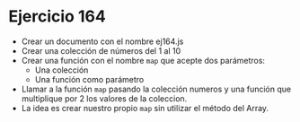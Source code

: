 # Ejercicio 164

- Crear un documento con el nombre ej164.js
- Crear una colección de números del 1 al 10
- Crear una función con el nombre `map` que acepte dos parámetros:
  - Una colección
  - Una función como parámetro
- Llamar a la función `map` pasando la colección numeros y una función que multiplique por 2 los valores de la coleccion.
- La idea es crear nuestro propio `map` sin utilizar el método del Array.
